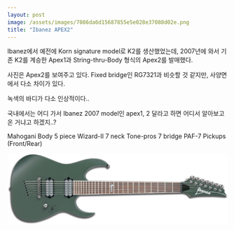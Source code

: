 ```yaml
---
layout: post
image: /assets/images/7086da6d15687855e5e028e37088d02e.png
title: "Ibanez APEX2"
---
```


Ibanez에서 예전에 Korn signature model로 K2를 생산했었는데, 2007년에 와서 기존 K2를 계승한 Apex1과 String-thru-Body 형식의 Apex2를 발매했다.

사진은 Apex2를 보여주고 있다. Fixed bridge인 RG7321과 비슷할 것 같지만, 사양면에서 다소 차이가 있다.

녹색의 바디가 다소 인상적이다..

국내에서는 어디 가서 Ibanez 2007 model인 apex1, 2 달라고 하면 어디서 알아보고 온 거냐고 하겠지..?

Mahogani Body
5 piece Wizard-II 7 neck
Tone-pros 7 bridge
PAF-7 Pickups (Front/Rear)

![image](/assets/images/7086da6d15687855e5e028e37088d02e.png)

